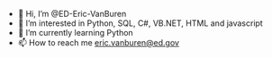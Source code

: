 - 👋 Hi, I’m @ED-Eric-VanBuren
- 👀 I’m interested in Python, SQL, C#, VB.NET, HTML and javascript
- 🌱 I’m currently learning Python
- 📫 How to reach me eric.vanburen@ed.gov

<!---
ED-Eric-VanBuren/ED-Eric-VanBuren is a ✨ special ✨ repository because its `README.md` (this file) appears on your GitHub profile.
You can click the Preview link to take a look at your changes.
--->
